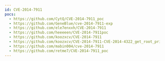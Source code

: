```yaml
---
id: CVE-2014-7911
pocs:
  - https://github.com/CytQ/CVE-2014-7911_poc
  - https://github.com/GeneBlue/cve-2014-7911-exp
  - https://github.com/ele7enxxh/CVE-2014-7911
  - https://github.com/heeeeen/CVE-2014-7911poc
  - https://github.com/koozxcv/CVE-2014-7911
  - https://github.com/koozxcv/CVE-2014-7911-CVE-2014-4322_get_root_privilege
  - https://github.com/mabin004/cve-2014-7911
  - https://github.com/retme7/CVE-2014-7911_poc
---
```

